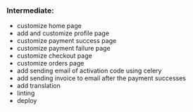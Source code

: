 ### Intermediate:
- customize home page
- add and customize profile page
- customize payment success page
- customize payment failure page
- customize checkout page
- customize orders page
- add sending email of activation code using celery
- add sending invoice to email after the payment successes
- add translation
- linting
- deploy

